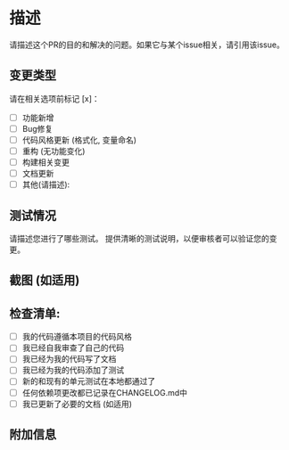 # 描述

请描述这个PR的目的和解决的问题。如果它与某个issue相关，请引用该issue。

## 变更类型

请在相关选项前标记 [x]：

- [ ] 功能新增
- [ ] Bug修复
- [ ] 代码风格更新 (格式化, 变量命名)
- [ ] 重构 (无功能变化)
- [ ] 构建相关变更
- [ ] 文档更新
- [ ] 其他(请描述):

## 测试情况

请描述您进行了哪些测试。
提供清晰的测试说明，以便审核者可以验证您的变更。

## 截图 (如适用)

## 检查清单:

- [ ] 我的代码遵循本项目的代码风格
- [ ] 我已经自我审查了自己的代码
- [ ] 我已经为我的代码写了文档
- [ ] 我已经为我的代码添加了测试
- [ ] 新的和现有的单元测试在本地都通过了
- [ ] 任何依赖项更改都已记录在CHANGELOG.md中
- [ ] 我已更新了必要的文档 (如适用)

## 附加信息

